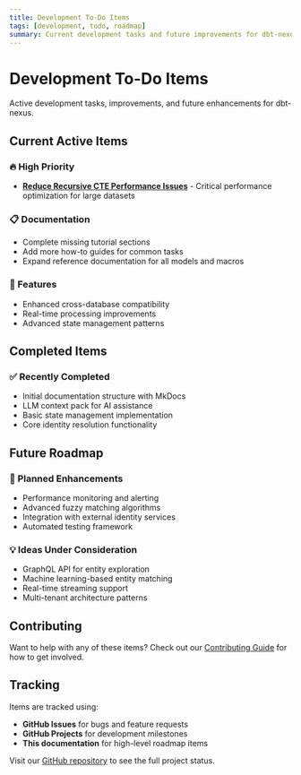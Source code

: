 ```yaml
---
title: Development To-Do Items
tags: [development, todo, roadmap]
summary: Current development tasks and future improvements for dbt-nexus
---
```


# Development To-Do Items

Active development tasks, improvements, and future enhancements for dbt-nexus.

## Current Active Items

### 🔥 High Priority

- **[Reduce Recursive CTE Performance Issues](reduce-recursive-cte.md)** -
  Critical performance optimization for large datasets

### 📋 Documentation

- Complete missing tutorial sections
- Add more how-to guides for common tasks
- Expand reference documentation for all models and macros

### 🔧 Features

- Enhanced cross-database compatibility
- Real-time processing improvements
- Advanced state management patterns

## Completed Items

### ✅ Recently Completed

- Initial documentation structure with MkDocs
- LLM context pack for AI assistance
- Basic state management implementation
- Core identity resolution functionality

## Future Roadmap

### 🎯 Planned Enhancements

- Performance monitoring and alerting
- Advanced fuzzy matching algorithms
- Integration with external identity services
- Automated testing framework

### 💡 Ideas Under Consideration

- GraphQL API for entity exploration
- Machine learning-based entity matching
- Real-time streaming support
- Multi-tenant architecture patterns

## Contributing

Want to help with any of these items? Check out our
[Contributing Guide](../CONTRIBUTING.md) for how to get involved.

## Tracking

Items are tracked using:

- **GitHub Issues** for bugs and feature requests
- **GitHub Projects** for development milestones
- **This documentation** for high-level roadmap items

Visit our [GitHub repository](https://github.com/sliderule/dbt-nexus) to see the
full project status.
